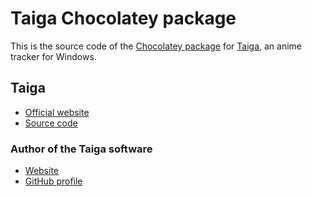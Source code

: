 ﻿Taiga Chocolatey package
===

This is the source code of the [Chocolatey package](https://chocolatey.org/packages/taiga/) for [Taiga](http://taiga.moe/), an anime tracker for Windows.

## Taiga

- [Official website](http://taiga.moe/)
- [Source code](https://github.com/erengy/taiga)

### Author of the Taiga software

- [Website](http://erengy.com/)
- [GitHub profile](https://github.com/erengy)
